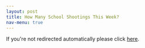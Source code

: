 ```yaml
---
layout: post
title: How Many School Shootings This Week?
nav-menu: true
---
```

<script type="text/javascript">
             window.location.href = "https://howmanyschoolshootingsthisweek.com"
</script>

If you're not redirected automatically please click [here](https://howmanyschoolshootingsthisweek.com).
